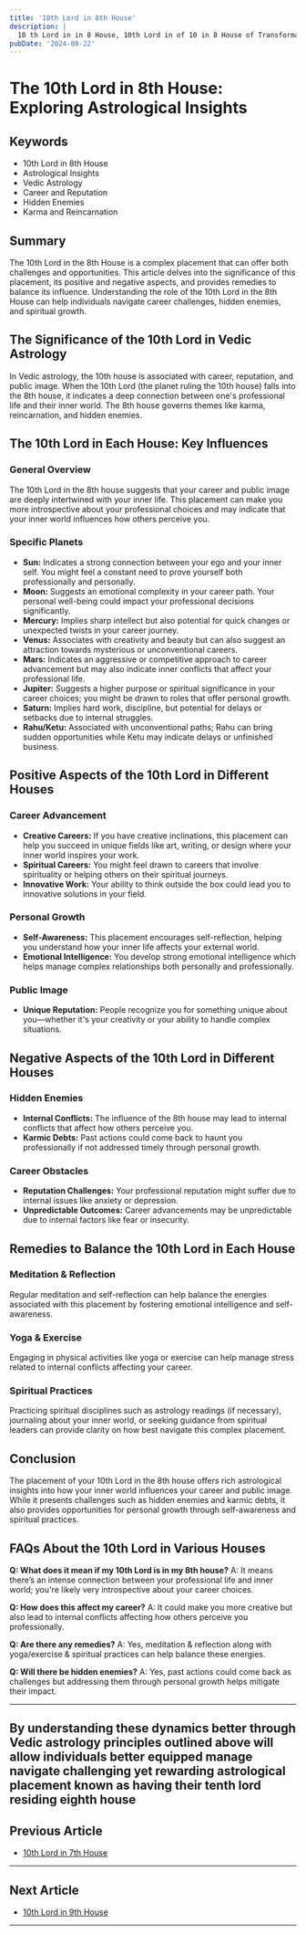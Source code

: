 ```yaml
---
title: '10th Lord in 8th House'
description: |
  10 th Lord in in 8 House, 10th Lord in of 10 in 8 House of Transformation in Vedic astrology
pubDate: '2024-08-22'
---
```


# The 10th Lord in 8th House: Exploring Astrological Insights

## Keywords
- 10th Lord in 8th House
- Astrological Insights
- Vedic Astrology
- Career and Reputation
- Hidden Enemies
- Karma and Reincarnation

## Summary
The 10th Lord in the 8th House is a complex placement that can offer both challenges and opportunities. This article delves into the significance of this placement, its positive and negative aspects, and provides remedies to balance its influence. Understanding the role of the 10th Lord in the 8th House can help individuals navigate career challenges, hidden enemies, and spiritual growth.

## The Significance of the 10th Lord in Vedic Astrology
In Vedic astrology, the 10th house is associated with career, reputation, and public image. When the 10th Lord (the planet ruling the 10th house) falls into the 8th house, it indicates a deep connection between one's professional life and their inner world. The 8th house governs themes like karma, reincarnation, and hidden enemies.

## The 10th Lord in Each House: Key Influences
### General Overview
The 10th Lord in the 8th house suggests that your career and public image are deeply intertwined with your inner life. This placement can make you more introspective about your professional choices and may indicate that your inner world influences how others perceive you.

### Specific Planets
- **Sun:** Indicates a strong connection between your ego and your inner self. You might feel a constant need to prove yourself both professionally and personally.
- **Moon:** Suggests an emotional complexity in your career path. Your personal well-being could impact your professional decisions significantly.
- **Mercury:** Implies sharp intellect but also potential for quick changes or unexpected twists in your career journey.
- **Venus:** Associates with creativity and beauty but can also suggest an attraction towards mysterious or unconventional careers.
- **Mars:** Indicates an aggressive or competitive approach to career advancement but may also indicate inner conflicts that affect your professional life.
- **Jupiter:** Suggests a higher purpose or spiritual significance in your career choices; you might be drawn to roles that offer personal growth.
- **Saturn:** Implies hard work, discipline, but potential for delays or setbacks due to internal struggles.
- **Rahu/Ketu:** Associated with unconventional paths; Rahu can bring sudden opportunities while Ketu may indicate delays or unfinished business.

## Positive Aspects of the 10th Lord in Different Houses
### Career Advancement
- **Creative Careers:** If you have creative inclinations, this placement can help you succeed in unique fields like art, writing, or design where your inner world inspires your work.
- **Spiritual Careers:** You might feel drawn to careers that involve spirituality or helping others on their spiritual journeys.
- **Innovative Work:** Your ability to think outside the box could lead you to innovative solutions in your field.

### Personal Growth
- **Self-Awareness:** This placement encourages self-reflection, helping you understand how your inner life affects your external world.
- **Emotional Intelligence:** You develop strong emotional intelligence which helps manage complex relationships both personally and professionally.

### Public Image
- **Unique Reputation:** People recognize you for something unique about you—whether it's your creativity or your ability to handle complex situations.

## Negative Aspects of the 10th Lord in Different Houses
### Hidden Enemies
- **Internal Conflicts:** The influence of the 8th house may lead to internal conflicts that affect how others perceive you.
- **Karmic Debts:** Past actions could come back to haunt you professionally if not addressed timely through personal growth.

### Career Obstacles
- **Reputation Challenges:** Your professional reputation might suffer due to internal issues like anxiety or depression.
- **Unpredictable Outcomes:** Career advancements may be unpredictable due to internal factors like fear or insecurity.

## Remedies to Balance the 10th Lord in Each House
### Meditation & Reflection
Regular meditation and self-reflection can help balance the energies associated with this placement by fostering emotional intelligence and self-awareness.

### Yoga & Exercise
Engaging in physical activities like yoga or exercise can help manage stress related to internal conflicts affecting your career.

### Spiritual Practices
Practicing spiritual disciplines such as astrology readings (if necessary), journaling about your inner world, or seeking guidance from spiritual leaders can provide clarity on how best navigate this complex placement.

## Conclusion
The placement of your 10th Lord in the 8th house offers rich astrological insights into how your inner world influences your career and public image. While it presents challenges such as hidden enemies and karmic debts, it also provides opportunities for personal growth through self-awareness and spiritual practices.

## FAQs About the 10th Lord in Various Houses
**Q: What does it mean if my 10th Lord is in my 8th house?**
A: It means there’s an intense connection between your professional life and inner world; you're likely very introspective about your career choices.

**Q: How does this affect my career?**
A: It could make you more creative but also lead to internal conflicts affecting how others perceive you professionally.

**Q: Are there any remedies?**
A: Yes, meditation & reflection along with yoga/exercise & spiritual practices can help balance these energies.

**Q: Will there be hidden enemies?**
A: Yes, past actions could come back as challenges but addressing them through personal growth helps mitigate their impact.

---

By understanding these dynamics better through Vedic astrology principles outlined above will allow individuals better equipped manage navigate challenging yet rewarding astrological placement known as having their tenth lord residing eighth house
---

## Previous Article
- [10th Lord in 7th House](/blogs-md/1010_10th_Lord_in_all_Houses/101007_10th_Lord_in_7th_House.md)

---

## Next Article
- [10th Lord in 9th House](/blogs-md/1010_10th_Lord_in_all_Houses/101009_10th_Lord_in_9th_House.md)

---
